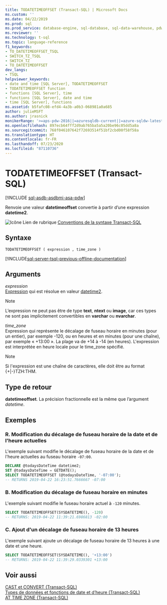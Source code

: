 ```yaml
---
title: TODATETIMEOFFSET (Transact-SQL) | Microsoft Docs
ms.custom: ''
ms.date: 04/22/2019
ms.prod: sql
ms.prod_service: database-engine, sql-database, sql-data-warehouse, pdw
ms.reviewer: ''
ms.technology: t-sql
ms.topic: language-reference
f1_keywords:
- TO_DATETIMEOFFSET_TSQL
- SWITCH_TZ_TSQL
- SWITCH_TZ
- TO_DATETIMEOFFSET
dev_langs:
- TSQL
helpviewer_keywords:
- date and time [SQL Server], TODATETIMEOFFSET
- TODATETIMEOFFSET function
- functions [SQL Server], time
- functions [SQL Server], date and time
- time [SQL Server], functions
ms.assetid: b5fafc08-efd4-4a3b-a0b3-068981a0a685
author: julieMSFT
ms.author: jrasnick
monikerRange: '>=aps-pdw-2016||=azuresqldb-current||=azure-sqldw-latest||>=sql-server-2016||=sqlallproducts-allversions||>=sql-server-linux-2017||=azuresqldb-mi-current'
ms.openlocfilehash: 897ecb64fff2d9ab765ba5a5a20be96c05dd5a8a
ms.sourcegitcommit: 768f046107642f72693514f51bf2cbd00f58f58a
ms.translationtype: HT
ms.contentlocale: fr-FR
ms.lasthandoff: 07/23/2020
ms.locfileid: "87110736"
---
```

# <a name="todatetimeoffset-transact-sql"></a>TODATETIMEOFFSET (Transact-SQL)
[!INCLUDE [sql-asdb-asdbmi-asa-pdw](../../includes/applies-to-version/sql-asdb-asdbmi-asa-pdw.md)]

  Renvoie une valeur **datetimeoffset** convertie à partir d’une expression **datetime2**.  
  
 ![Icône Lien de rubrique](../../database-engine/configure-windows/media/topic-link.gif "Icône du lien de rubrique") [Conventions de la syntaxe Transact-SQL](../../t-sql/language-elements/transact-sql-syntax-conventions-transact-sql.md)  
  
## <a name="syntax"></a>Syntaxe  
  
```  
TODATETIMEOFFSET ( expression , time_zone )  
```  
  
[!INCLUDE[sql-server-tsql-previous-offline-documentation](../../includes/sql-server-tsql-previous-offline-documentation.md)]

## <a name="arguments"></a>Arguments
 *expression*  
 [Expression](../../t-sql/language-elements/expressions-transact-sql.md) qui est résolue en valeur [datetime2](../../t-sql/data-types/datetime2-transact-sql.md).  
  
> [!NOTE]  
>  L’expression ne peut pas être de type **text**, **ntext** ou **image**, car ces types ne sont pas implicitement convertibles en **varchar** ou **nvarchar**.  
  
 *time_zone*  
 Expression qui représente le décalage de fuseau horaire en minutes (pour un entier), par exemple -120, ou en heures et en minutes (pour une chaîne), par exemple « +13:00 ». La plage va de +14 à -14 (en heures). L'expression est interprétée en heure locale pour le time_zone spécifié.  
  
> [!NOTE]  
>  Si l'expression est une chaîne de caractères, elle doit être au format {+|-}TZH:THM.  
  
## <a name="return-type"></a>Type de retour  
 **datetimeoffset**. La précision fractionnelle est la même que l’argument *datetime*.  
  
## <a name="examples"></a>Exemples  
  
### <a name="a-changing-the-time-zone-offset-of-the-current-date-and-time"></a>R. Modification du décalage de fuseau horaire de la date et de l'heure actuelles  
 L'exemple suivant modifie le décalage de fuseau horaire de la date et de l'heure actuelles au fuseau horaire `-07:00`.  
  
```sql  
DECLARE @todaysDateTime datetime2;  
SET @todaysDateTime = GETDATE();  
SELECT TODATETIMEOFFSET (@todaysDateTime, '-07:00');  
-- RETURNS 2019-04-22 16:23:51.7666667 -07:00  
```  
  
### <a name="b-changing-the-time-zone-offset-in-minutes"></a>B. Modification du décalage de fuseau horaire en minutes  
 L'exemple suivant modifie le fuseau horaire actuel à `-120` minutes.  
  
```sql  
SELECT TODATETIMEOFFSET(SYSDATETIME(), -120)
-- RETURNS: 2019-04-22 11:39:21.6986813 -02:00  
```  
  
### <a name="c-adding-a-13-hour-time-zone-offset"></a>C. Ajout d'un décalage de fuseau horaire de 13 heures  
 L'exemple suivant ajoute un décalage de fuseau horaire de 13 heures à une date et une heure.  
  
```sql  
SELECT TODATETIMEOFFSET(SYSDATETIME(), '+13:00')
-- RETURNS: 2019-04-22 11:39:29.0339301 +13:00
```  
  
## <a name="see-also"></a>Voir aussi  
 [CAST et CONVERT &#40;Transact-SQL&#41;](../../t-sql/functions/cast-and-convert-transact-sql.md)   
 [Types de données et fonctions de date et d’heure &#40;Transact-SQL&#41;](../../t-sql/functions/date-and-time-data-types-and-functions-transact-sql.md)   
 [AT TIME ZONE &#40;Transact-SQL&#41;](../../t-sql/queries/at-time-zone-transact-sql.md)  
  
  

